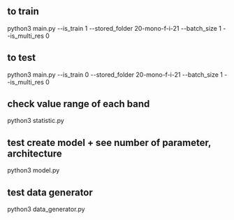 ## to train ##
python3 main.py --is_train 1 --stored_folder 20-mono-f-i-21 --batch_size 1 --is_multi_res 0

## to test ## 
python3 main.py --is_train 0 --stored_folder 20-mono-f-i-21 --batch_size 1 --is_multi_res 0

## check value range of each band ##
python3 statistic.py

## test create model + see number of parameter, architecture ##
python3 model.py

## test data generator ##
python3 data_generator.py
